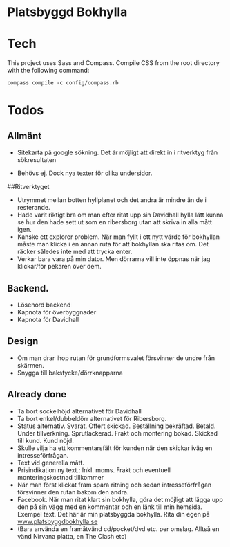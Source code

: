 Platsbyggd Bokhylla
==

# Tech
This project uses Sass and Compass. Compile CSS from the root directory with the following command:

    compass compile -c config/compass.rb

# Todos

## Allmänt

* Sitekarta på google sökning. Det är möjligt att direkt in i ritverktyg från sökresultaten
- Behövs ej. Dock nya texter för olika undersidor.

##Ritverktyget

* Utrymmet mellan botten hyllplanet och det andra är mindre än de i resterande.
* Hade varit riktigt bra om man efter ritat upp sin Davidhall hylla lätt kunna se hur den hade sett ut som en ribersborg utan att skriva in alla mått igen.
* Kanske ett explorer problem. När man fyllt i ett nytt värde för bokhyllan måste man klicka i en annan ruta för att bokhyllan ska ritas om. Det räcker således inte med att trycka enter.
* Verkar bara vara på min dator. Men dörrarna vill inte öppnas när jag klickar/för pekaren över dem.

## Backend.

* Lösenord backend
* Kapnota för överbyggnader
* Kapnota för Davidhall

## Design
* Om man drar ihop rutan för grundformsvalet försvinner de undre från skärmen.
* Snygga till bakstycke/dörrknapparna

## Already done
* Ta bort sockelhöjd alternativet för Davidhall
* Ta bort enkel/dubbeldörr alternativet för Ribersborg.
* Status alternativ.  Svarat. Offert skickad. Beställning bekräftad. Betald. Under tillverkning. Sprutlackerad. Frakt och montering bokad. Skickad till kund. Kund nöjd.
* Skulle vilja ha ett kommentarsfält för kunden när den skickar iväg en intresseförfrågan.
* Text vid generella mått.
* Prisindikation ny text.: Inkl. moms. Frakt och eventuell monteringskostnad tillkommer
* När man först klickat fram spara ritning och sedan intresseförfrågan försvinner den rutan bakom den andra.
* Facebook. När man ritat klart sin bokhylla, göra det möjligt att lägga upp den på sin vägg med en kommentar och en länk till min hemsida. Exempel text. Det här är min platsbyggda bokhylla. Rita din egen på www.platsbyggdbokhylla.se
* (Bara använda en framåtvänd cd/pocket/dvd etc. per omslag. Alltså en vänd Nirvana platta, en The Clash etc)
